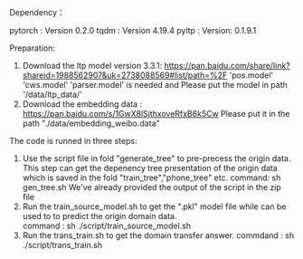 Dependency：

pytorch : Version 0.2.0 
tqdm : Version 4.19.4
pyltp : Version: 0.1.9.1 

Preparation:
1. Download the ltp model version 3.3.1:
https://pan.baidu.com/share/link?shareid=1988562907&uk=2738088569#list/path=%2F
'pos.model' 'cws.model' 'parser.model' is needed and Please put the model in path  '/data/ltp_data/'
2. Download the embedding data : https://pan.baidu.com/s/1GwX8lSjthxoveRfxB6k5Cw
Please put it in the path "./data/embedding_weibo.data"

The code is runned in three steps:
1. Use the script file in fold "generate_tree" to pre-precess the origin data. This step can get the depenency tree presentation of the origin data which is saved in the fold "train_tree","phone_tree" etc.
 command: sh gen_tree.sh
 We've already provided the output of the script in the zip file  
2. Run the train_source_model.sh to get the ".pkl" model file while can be used to to predict the origin domain data.  
 command : sh ./script/train_source_model.sh
3. Run the trans_train.sh to get the domain transfer answer.
 commdand : sh ./script/trans_train.sh


